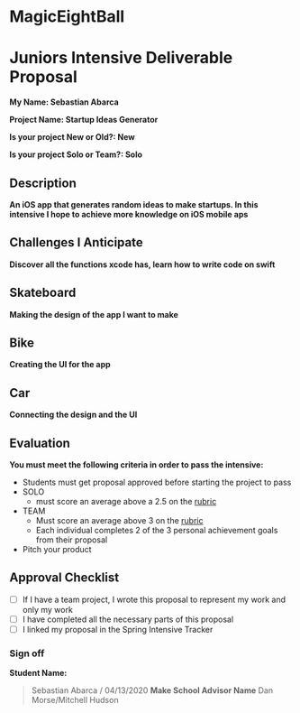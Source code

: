 # MagicEightBall

# Juniors Intensive Deliverable Proposal

**My Name: Sebastian Abarca** 


**Project Name: Startup Ideas Generator** 


**Is your project New or Old?: New**


**Is your project Solo or Team?: Solo**


## Description

**An iOS app that generates random ideas to make startups. In this intensive I hope to achieve more knowledge on iOS mobile aps**

## Challenges I Anticipate

**Discover all the functions xcode has, learn how to write code on swift**

## Skateboard

**Making the design of the app I want to make**

## Bike
**Creating the UI for the app** 

## Car
**Connecting the design and the UI** 

## Evaluation

**You must meet the following criteria in order to pass the intensive:**

- Students must get proposal approved before starting the project to pass
- SOLO 
    - must score an average above a 2.5 on the [rubric]
- TEAM 
    - Must score an average above 3 on the [rubric]
    - Each individual completes 2 of the 3 personal achievement goals from their proposal
- Pitch your product

[rubric]:https://docs.google.com/document/d/1IOQDmohLBEBT-hyr-2vgw1mbZUNsq3fHxVfH0oRmVt0/edit


## Approval Checklist
- [ ] If I have a team project, I wrote this proposal to represent my work and only my work
- [ ] I have completed all the necessary parts of this proposal
- [ ] I linked my proposal in the Spring Intensive Tracker

### Sign off

**Student Name:**                
> Sebastian Abarca / 04/13/2020
**Make School Advisor Name**
> Dan Morse/Mitchell Hudson
